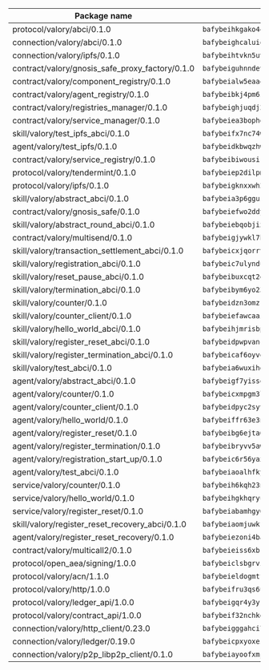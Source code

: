 | Package name                                                  | Package hash                                                  |
| ------------------------------------------------------------- | ------------------------------------------------------------- |
| protocol/valory/abci/0.1.0                                    | `bafybeihkgako44fzgurcv4hgbems4ptdtosae4lopnnr75eczb6kx3x2lm` |
| connection/valory/abci/0.1.0                                  | `bafybeighcaluiqf4ss6oxx42cmyrsrfpuciazliuni5xmrfooo3f52d24a` |
| connection/valory/ipfs/0.1.0                                  | `bafybeihtvkn5uv3ibumme7zzmrxx7iehc6lnjhil726h2jidpdzzjnd5ay` |
| contract/valory/gnosis_safe_proxy_factory/0.1.0               | `bafybeiguhnndevhp7iui65fhcezkunygdw2cwsofl4rcfzr2u2n6ql366q` |
| contract/valory/component_registry/0.1.0                      | `bafybeialw5eaa4v54s7i3sjsuy6d5k624quhxhziqntwq5hnz4g646sb7m` |
| contract/valory/agent_registry/0.1.0                          | `bafybeibkj4pm6ziqh2fl3xfsjiou4ibnxlipmvmqhgvc7xwpnaddbtxzli` |
| contract/valory/registries_manager/0.1.0                      | `bafybeighjuqdj2oq6tqckf7j3mqtighe7lpaahh7qt3sqxtbtjlur4tmj4` |
| contract/valory/service_manager/0.1.0                         | `bafybeiea3bophgb6ikqvpd7lzyluthlhoazbbrknvfncu4j7wbubfsrjeu` |
| skill/valory/test_ipfs_abci/0.1.0                             | `bafybeifx7nc74wvyq546hiy5jjoucspk6sutyc5lwhtsqr5acgyfcnhlpe` |
| agent/valory/test_ipfs/0.1.0                                  | `bafybeidkbwqzhwbr5ybr7purvtqjpdxibb7ibqkbvsis5ehhjvjl4tmida` |
| contract/valory/service_registry/0.1.0                        | `bafybeibiwousikhaafhuyfbflz6s3f6vi4eqomqpnecfyqzvrpygwagd6q` |
| protocol/valory/tendermint/0.1.0                              | `bafybeiep2dilpmu3je4z2kq7yc7l6n7ax5knwfax2ufvmnflt3uj2wrbju` |
| protocol/valory/ipfs/0.1.0                                    | `bafybeigknxxwh2xts7ijbacils4a4cgq7jhcdvwahshbw22zw5hnncsfla` |
| skill/valory/abstract_abci/0.1.0                              | `bafybeia3p6gguzuciufv7abp72f6rbkui7z3hrzp7pyrhi4bzui7hjaxkq` |
| contract/valory/gnosis_safe/0.1.0                             | `bafybeiefwo2ddyhjxcpy2rlchcubv6bj35e5x4kstxwfyvyvdvcpvcoe5q` |
| skill/valory/abstract_round_abci/0.1.0                        | `bafybeiebqobjix7rlsksx3di6uuu2vag34nmr2j6z6z6lenyqyugpljnbu` |
| contract/valory/multisend/0.1.0                               | `bafybeigjywkl7hydjsrkogob3xebj2ifhqwmfhhxoeyrndzhhxi5u6amey` |
| skill/valory/transaction_settlement_abci/0.1.0                | `bafybeicxjqorrv2qisi3ib3d4hck66wuog5ohi3gsqm2mzedyk3fia726q` |
| skill/valory/registration_abci/0.1.0                          | `bafybeic7ulyndu75vfhsnrpfhzgtvittt5xhpj67efkn6faaicuq4hgsr4` |
| skill/valory/reset_pause_abci/0.1.0                           | `bafybeibuxcqt2esk4axgap6jefsvr2oyl6eje5z76uprojs7gqmyqg4hsy` |
| skill/valory/termination_abci/0.1.0                           | `bafybeibym6yo23ab6kc4wupglzydsiityxo42ohl5tynayvetplre2xpmu` |
| skill/valory/counter/0.1.0                                    | `bafybeidzn3omzrjd2xxkb6lajunwrpehqzguhpwtyskw4lj7hbj52hwqiu` |
| skill/valory/counter_client/0.1.0                             | `bafybeiefawcaaiy4matry7m53k36kqy4uadtmtpuulatnt5afkezx6napa` |
| skill/valory/hello_world_abci/0.1.0                           | `bafybeihjmrisbpepaqkfawkwtgv3a7u7ydyvapckkv5fw6z6pdl4wiaiz4` |
| skill/valory/register_reset_abci/0.1.0                        | `bafybeidpwpvanc5mipl3cgche4ajty754rpcvrsd6evxla3broosj4qec4` |
| skill/valory/register_termination_abci/0.1.0                  | `bafybeicaf6oyvekq5z7ih6ctcowpeqsftll4dlyxzvdeaqkik6e54a25xe` |
| skill/valory/test_abci/0.1.0                                  | `bafybeia6wuxihge6a5s5a6y7k33mb3eexccxyknj6qjyzc5cq3suzcay2y` |
| agent/valory/abstract_abci/0.1.0                              | `bafybeigf7yisseyyb6fnsqdxthmd534gtmykc5tbgb7gotpjcypddwvinm` |
| agent/valory/counter/0.1.0                                    | `bafybeicxmpgm3l3252jbwssz5e7whtthqadfxjqyov6frj6rw5shnerobi` |
| agent/valory/counter_client/0.1.0                             | `bafybeidpyc2syvuv3px52gmeaismyhcn4xskbzts22frwlxrwioj53vh6i` |
| agent/valory/hello_world/0.1.0                                | `bafybeiffr63e3nddl62gfw43sd2yelebschrvsczet4vrsw43ptyuv6hj4` |
| agent/valory/register_reset/0.1.0                             | `bafybeibg6ejta6oemo24o5x4ukirsscuj4m6nq7goitgwwdvv2qs77g62a` |
| agent/valory/register_termination/0.1.0                       | `bafybeibryvv5awcp4zyf3qojplvtrvg2wuyvmxo4ttrezn3evt2gy2hm5i` |
| agent/valory/registration_start_up/0.1.0                      | `bafybeic6r56yax3h7fenzreqcqz7s4cueswontcbundeebokthormdd6cy` |
| agent/valory/test_abci/0.1.0                                  | `bafybeiaoalhfkybsf4s5roxjhplbthfivx4de3fxnhoyyztq4hczl767la` |
| service/valory/counter/0.1.0                                  | `bafybeih6kqh23n3qeb7r3g64qnkfxnih7mr7alltoe6ha7yq3mx2jmvj4q` |
| service/valory/hello_world/0.1.0                              | `bafybeihgkhqryua3vodgegbwfzy72akkb65dokgprciwr46bed2newa3cu` |
| service/valory/register_reset/0.1.0                           | `bafybeiabamhgy65yipgozb3zebdoz7tllcfd5bqpvbr6eeswe4end3njym` |
| skill/valory/register_reset_recovery_abci/0.1.0               | `bafybeiaomjuwkfyhrghvsqvkujhhb5r3df3ruouiyead76kuww6xgi4f3y` |
| agent/valory/register_reset_recovery/0.1.0                    | `bafybeiezoni4bah763zutmt6wglhnocek4ly53b2h3ud4tau4ogqhltvra` |
| contract/valory/multicall2/0.1.0                              | `bafybeieiss6xbk74c2wi6zxxjbhfc5nspe3nftm7o2vm3afqxttnk2cvty` |
| protocol/open_aea/signing/1.0.0                               | `bafybeiclsbgrviyxbmi2vex5ze3dhr7ywohrqedebx26jozayxvroqtegq` |
| protocol/valory/acn/1.1.0                                     | `bafybeieldogmtf3m4jdsvt4vvyay3jh54rjn3deasymfw43vz3o42vigmq` |
| protocol/valory/http/1.0.0                                    | `bafybeifru3qs6udfzprax7jxktbsuzn7immfvi3scgfspifq3zdxwkgvnm` |
| protocol/valory/ledger_api/1.0.0                              | `bafybeigqr4y3ykz3iulrcoqmji7hy3dxaoy7zmyyzff4ivpbubcpwdknai` |
| protocol/valory/contract_api/1.0.0                            | `bafybeif32nchkgn6yet7e5gt4auhf7lsahxnj4t36kxbw55p3gi7qpeuxq` |
| connection/valory/http_client/0.23.0                          | `bafybeigggahci7hq6tr3tyueatgkvgn73y4b3av2vk7vtr7jkeuwsqcteq` |
| connection/valory/ledger/0.19.0                               | `bafybeicpxyoxez7lperltamvikxu6vzk2lhqakbivce4nzywyzoqbxoogm` |
| connection/valory/p2p_libp2p_client/0.1.0                     | `bafybeiayoofxmj6z3pasn2akqj3udgq2ta2ar6mv6zoehstul2btvv3gqa` |

